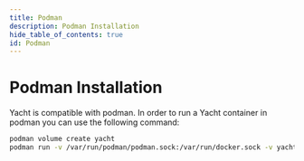 ```yaml
---
title: Podman
description: Podman Installation
hide_table_of_contents: true
id: Podman
---
```


# Podman Installation

Yacht is compatible with podman. In order to run a Yacht container in podman you can use the following command:

```bash
podman volume create yacht
podman run -v /var/run/podman/podman.sock:/var/run/docker.sock -v yacht:/config -p 8000:8000 --name yatch -d ghcr.io/selfhostedpro/yacht:latest
```
